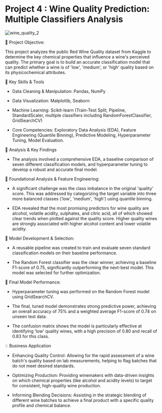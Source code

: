 # Project 4 : Wine Quality Prediction: Multiple Classifiers Analysis

![wine_quality_2](https://github.com/user-attachments/assets/eeb2feef-f00c-46e1-91b1-d149bd5185a2)

🔷 Project Objective:

This project analyzes the public Red Wine Quality dataset from Kaggle to determine the key chemical properties that influence a wine's perceived quality. The primary goal is to build an accurate classification model that can predict whether a wine is of 'low', 'medium', or 'high' quality based on its physicochemical attributes.

🌟 Key Skills & Tools

- Data Cleaning & Manipulation: Pandas, NumPy

- Data Visualization: Matplotlib, Seaborn

- Machine Learning: Scikit-learn (Train-Test Split, Pipeline, StandardScaler, multiple classifiers including RandomForestClassifier, GridSearchCV)

- Core Competencies: Exploratory Data Analysis (EDA), Feature Engineering (Quantile Binning), Predictive Modeling, Hyperparameter Tuning, Model Evaluation.

🌿 Analysis & Key Findings

- The analysis involved a comprehensive EDA, a baseline comparison of seven different classification models, and hyperparameter tuning to develop a robust and accurate final model.

🌿 Foundational Analysis & Feature Engineering:

- A significant challenge was the class imbalance in the original 'quality' score. This was addressed by categorizing the target variable into three more balanced classes ('low', 'medium', 'high') using quantile binning.

- EDA revealed that the most promising predictors for wine quality are alcohol, volatile acidity, sulphates, and citric acid, all of which showed clear trends when plotted against the quality score. Higher quality wines are strongly associated with higher alcohol content and lower volatile acidity.

🌿 Model Development & Selection:

- A reusable pipeline was created to train and evaluate seven standard classification models on their baseline performance.

- The Random Forest classifier was the clear winner, achieving a baseline F1-score of 0.75, significantly outperforming the next-best model. This model was selected for further optimization.

🌿 Final Model Performance:

- Hyperparameter tuning was performed on the Random Forest model using GridSearchCV.

- The final, tuned model demonstrates strong predictive power, achieving an overall accuracy of 75% and a weighted average F1-score of 0.74 on unseen test data.

- The confusion matrix shows the model is particularly effective at identifying 'low' quality wines, with a high precision of 0.80 and recall of 0.83 for this class.

💡 Business Application

- Enhancing Quality Control: Allowing for the rapid assessment of a wine batch's quality based on lab measurements, helping to flag batches that do not meet desired standards.

- Optimizing Production: Providing winemakers with data-driven insights on which chemical properties (like alcohol and acidity levels) to target for consistent, high-quality wine production.

- Informing Blending Decisions: Assisting in the strategic blending of different wine batches to achieve a final product with a specific quality profile and chemical balance.
